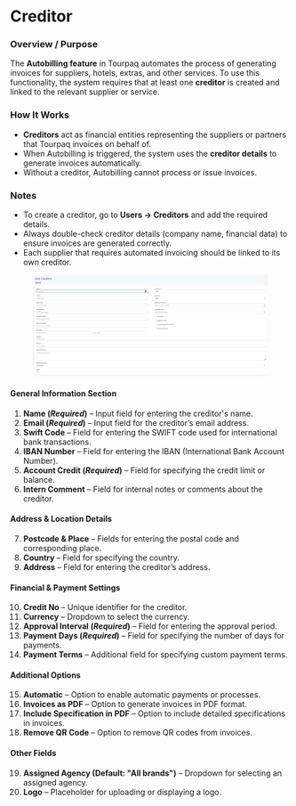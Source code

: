 # Creditor

### **Overview / Purpose**

The **Autobilling feature** in Tourpaq automates the process of generating invoices for suppliers, hotels, extras, and other services. To use this functionality, the system requires that at least one **creditor** is created and linked to the relevant supplier or service.

### **How It Works**

* **Creditors** act as financial entities representing the suppliers or partners that Tourpaq invoices on behalf of.
* When Autobilling is triggered, the system uses the **creditor details** to generate invoices automatically.
* Without a creditor, Autobilling cannot process or issue invoices.

### **Notes**

* To create a creditor, go to **Users → Creditors** and add the required details.
* Always double-check creditor details (company name, financial data) to ensure invoices are generated correctly.
* Each supplier that requires automated invoicing should be linked to its own creditor.

<figure><img src=".gitbook/assets/image (52).png" alt=""><figcaption></figcaption></figure>

#### **General Information Section**

1. **Name (**_**Required**_**)** – Input field for entering the creditor's name.
2. **Email (**_**Required**_**)** – Input field for the creditor’s email address.
3. **Swift Code** – Field for entering the SWIFT code used for international bank transactions.
4. **IBAN Number** – Field for entering the IBAN (International Bank Account Number).
5. **Account Credit (**_**Required**_**)** – Field for specifying the credit limit or balance.
6. **Intern Comment** – Field for internal notes or comments about the creditor.

#### **Address & Location Details**

7. **Postcode & Place** – Fields for entering the postal code and corresponding place.
8. **Country** – Field for specifying the country.
9. **Address** – Field for entering the creditor’s address.

#### **Financial & Payment Settings**

10. **Credit No** – Unique identifier for the creditor.
11. **Currency** – Dropdown to select the currency.
12. **Approval Interval (**_**Required**_**)** – Field for entering the approval period.
13. **Payment Days (**_**Required**_**)** – Field for specifying the number of days for payments.
14. **Payment Terms** – Additional field for specifying custom payment terms.

#### **Additional Options**&#x20;

15. **Automatic** – Option to enable automatic payments or processes.
16. **Invoices as PDF** – Option to generate invoices in PDF format.
17. **Include Specification in PDF** – Option to include detailed specifications in invoices.
18. **Remove QR Code** – Option to remove QR codes from invoices.

#### **Other Fields**

19. **Assigned Agency (Default: "All brands")** – Dropdown for selecting an assigned agency.
20. **Logo** – Placeholder for uploading or displaying a logo.
